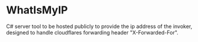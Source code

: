 # WhatIsMyIP

C# server tool to be hosted publicly to provide the ip address of the invoker, designed to handle cloudflares forwarding header "X-Forwarded-For".
